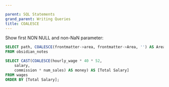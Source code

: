 ```yaml
---

parent: SQL Statements
grand_parent: Writing Queries
title: COALESCE
---
```


Show first NON NULL and non-NaN parameter:

```sql
SELECT path, COALESCE(frontmatter->area, frontmatter->Area, '') AS Area
FROM obsidian_notes
```

```sql
SELECT CAST(COALESCE(hourly_wage * 40 * 52,
    salary,
    commission * num_sales) AS money) AS [Total Salary]
FROM wages
ORDER BY [Total Salary];
```
